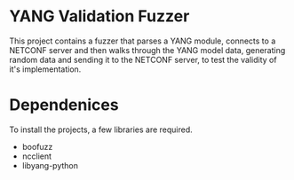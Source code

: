 YANG Validation Fuzzer
======================

This project contains a fuzzer that parses a YANG module,
connects to a NETCONF server and then walks through the YANG model data,
generating random data and sending it to the NETCONF server,
to test the validity of it's implementation.

Dependenices
===========

To install the projects, a few libraries are required.

* boofuzz
* ncclient
* libyang-python
